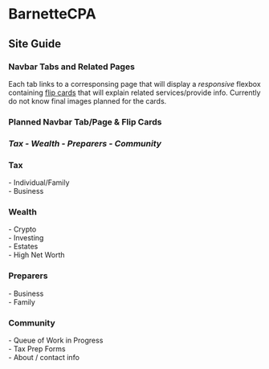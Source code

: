# BarnetteCPA

## Site Guide

### Navbar Tabs and Related Pages

Each tab links to a corresponsing page that will display a *responsive* flexbox containing [flip cards](https://www.w3schools.com/howto/howto_css_flip_card.asp) that will explain related services/provide info.
Currently do not know final images planned for the cards.


###  **Planned Navbar Tab/Page  &  Flip Cards**

### *Tax - Wealth - Preparers - Community*

<h3> Tax </h3>
- Individual/Family  <br>    
- Business              
          
<h3> Wealth </h3>    
- Crypto <br>
- Investing <br>
- Estates <br>
- High Net Worth
          
<h3> Preparers </h3> 
- Business <br>
- Family 
          
<h3> Community </h3>
- Queue of Work in Progress <br>
- Tax Prep Forms <br>
- About / contact info
          
         
 


